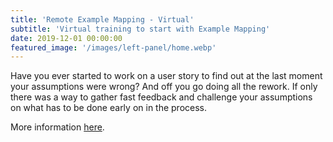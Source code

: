 ```yaml
---
title: 'Remote Example Mapping - Virtual'
subtitle: 'Virtual training to start with Example Mapping'
date: 2019-12-01 00:00:00
featured_image: '/images/left-panel/home.webp'
---
```


Have you ever started to work on a user story to find out at the last moment your assumptions were wrong? And off you go doing all the rework. If only there was a way to gather fast feedback and challenge your assumptions on what has to be done early on in the process.

More information [here](https://xebia.com/academy/en/training/example-mapping).